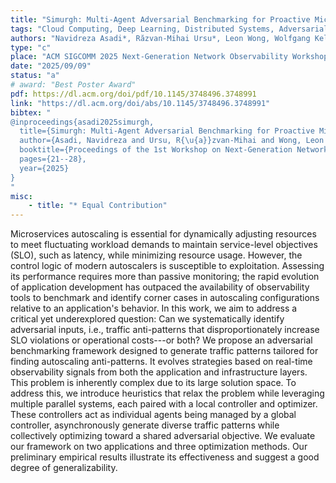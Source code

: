 ```yaml
---
title: "Simurgh: Multi-Agent Adversarial Benchmarking for Proactive Microservice Observability"
tags: "Cloud Computing, Deep Learning, Distributed Systems, Adversarial Benchmarking, Containers, Orchestration, Scalability,  Anti-Patterns, Microservices, Autoscaling, ML Applications, Performance Evaluation, Resource Allocation"
authors: "Navidreza Asadi*, Răzvan-Mihai Ursu*, Leon Wong, Wolfgang Kellerer"
type: "c"
place: "ACM SIGCOMM 2025 Next-Generation Network Observability Workshop (SIGCOMM-NGNO 2025)"
date: "2025/09/09"
status: "a"
# award: "Best Poster Award"
pdf: https://dl.acm.org/doi/pdf/10.1145/3748496.3748991
link: "https://dl.acm.org/doi/abs/10.1145/3748496.3748991"
bibtex: "
@inproceedings{asadi2025simurgh,
  title={Simurgh: Multi-Agent Adversarial Benchmarking for Proactive Microservice Observability},
  author={Asadi, Navidreza and Ursu, R{\u{a}}zvan-Mihai and Wong, Leon and Kellerer, Wolfgang},
  booktitle={Proceedings of the 1st Workshop on Next-Generation Network Observability at ACM SIGCOMM 2025},
  pages={21--28},
  year={2025}
}
"
misc:
    - title: "* Equal Contribution"
---
```

Microservices autoscaling is essential for dynamically adjusting resources to meet fluctuating workload demands to maintain service-level objectives (SLO), such as latency, while minimizing resource usage. However, the control logic of modern autoscalers is susceptible to exploitation. Assessing its performance requires more than passive monitoring; the rapid evolution of application development has outpaced the availability of observability tools to benchmark and identify corner cases in autoscaling configurations relative to an application's behavior. In this work, we aim to address a critical yet underexplored question: Can we systematically identify adversarial inputs, i.e., traffic anti-patterns that disproportionately increase SLO violations or operational costs---or both? We propose an adversarial benchmarking framework designed to generate traffic patterns tailored for finding autoscaling anti-patterns. It evolves strategies based on real-time observability signals from both the application and infrastructure layers. This problem is inherently complex due to its large solution space. To address this, we introduce heuristics that relax the problem while leveraging multiple parallel systems, each paired with a local controller and optimizer. These controllers act as individual agents being managed by a global controller, asynchronously generate diverse traffic patterns while collectively optimizing toward a shared adversarial objective. We evaluate our framework on two applications and three optimization methods. Our preliminary empirical results illustrate its effectiveness and suggest a good degree of generalizability.
